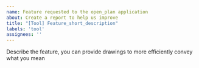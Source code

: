 ```yaml
---
name: Feature requested to the open_plan application
about: Create a report to help us improve
title: "[Tool] Feature_short_description"
labels: 'tool'
assignees: ''
---
```


Describe the feature, you can provide drawings to more efficiently convey what you mean

